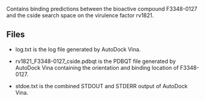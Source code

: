 Contains binding predictions between the bioactive compound F3348-0127 and the cside search space on the virulence factor rv1821.

## Files

- log.txt is the log file generated by AutoDock Vina.

- rv1821_F3348-0127_cside.pdbqt is the PDBQT file generated by AutoDock Vina containing the orientation and binding location of F3348-0127.

- stdoe.txt is the combined STDOUT and STDERR output of AutoDock Vina.


